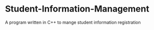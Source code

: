 # Student-Information-Management
A program written in C++ to mange student information registration
